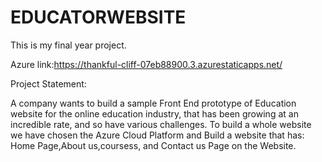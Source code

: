 # EDUCATORWEBSITE
This is my final year project.

Azure link:https://thankful-cliff-07eb88900.3.azurestaticapps.net/

Project Statement:

A company wants to build a sample Front End prototype of Education website for the online education industry, that has been growing at an incredible rate, and so have various challenges. To build a whole website we have chosen the Azure Cloud Platform and Build a website that has: Home Page,About us,coursess, and Contact us Page on the Website.
